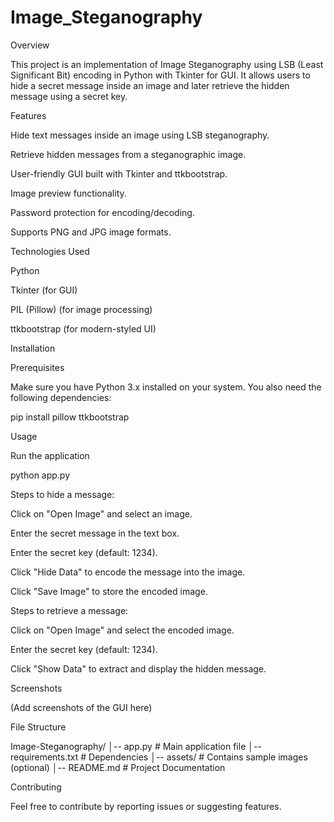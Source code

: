 # Image_Steganography
Overview

This project is an implementation of Image Steganography using LSB (Least Significant Bit) encoding in Python with Tkinter for GUI. It allows users to hide a secret message inside an image and later retrieve the hidden message using a secret key.

Features

Hide text messages inside an image using LSB steganography.

Retrieve hidden messages from a steganographic image.

User-friendly GUI built with Tkinter and ttkbootstrap.

Image preview functionality.

Password protection for encoding/decoding.

Supports PNG and JPG image formats.

Technologies Used

Python

Tkinter (for GUI)

PIL (Pillow) (for image processing)

ttkbootstrap (for modern-styled UI)

Installation

Prerequisites

Make sure you have Python 3.x installed on your system. You also need the following dependencies:

pip install pillow ttkbootstrap

Usage

Run the application

python app.py

Steps to hide a message:

Click on "Open Image" and select an image.

Enter the secret message in the text box.

Enter the secret key (default: 1234).

Click "Hide Data" to encode the message into the image.

Click "Save Image" to store the encoded image.

Steps to retrieve a message:

Click on "Open Image" and select the encoded image.

Enter the secret key (default: 1234).

Click "Show Data" to extract and display the hidden message.

Screenshots

(Add screenshots of the GUI here)

File Structure

Image-Steganography/
│-- app.py            # Main application file
│-- requirements.txt  # Dependencies
│-- assets/           # Contains sample images (optional)
│-- README.md         # Project Documentation

Contributing

Feel free to contribute by reporting issues or suggesting features.

